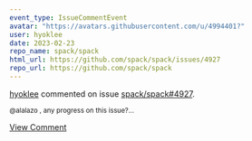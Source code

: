 ```yaml
---
event_type: IssueCommentEvent
avatar: "https://avatars.githubusercontent.com/u/4994401?"
user: hyoklee
date: 2023-02-23
repo_name: spack/spack
html_url: https://github.com/spack/spack/issues/4927
repo_url: https://github.com/spack/spack
---
```


<a href='https://github.com/hyoklee' target='_blank'>hyoklee</a> commented on issue <a href='https://github.com/spack/spack/issues/4927' target='_blank'>spack/spack#4927</a>.

<small>@alalazo , any progress on this issue?...</small>

<a href='https://github.com/spack/spack/issues/4927' target='_blank'>View Comment</a>